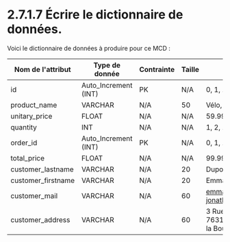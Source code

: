 # 2.7.1.7 Écrire le dictionnaire de données.

Voici le dictionnaire de données à produire pour ce MCD :

| Nom de l'attribut  | Type de donnée       | Contrainte | Taille | Exemple                                                                    |
| ------------------ | -------------------- | ---------- | ------ | -------------------------------------------------------------------------- |
| id                 | Auto_Increment (INT) | PK         | N/A    | 0, 1, ...                                                                  |
| product_name       | VARCHAR              | N/A        | 50     | Vélo, Aspirateur, ...                                                      |
| unitary_price      | FLOAT                | N/A        | N/A    | 59.99, 21.99, ...                                                          |
| quantity           | INT                  | N/A        | N/A    | 1, 2, ...                                                                  |
| order_id           | Auto_Increment (INT) | PK         | N/A    | 0, 1, ...                                                                  |
| total_price        | FLOAT                | N/A        | N/A    | 99.99, 19.99                                                               |
| customer_lastname  | VARCHAR              | N/A        | 20     | Dupont, Legrand                                                            |
| customer_firstname | VARCHAR              | N/A        | 20     | Emma, Jonathan                                                             |
| customer_mail      | VARCHAR              | N/A        | 60     | emma.dupont@laposte.net, jonathan.legrand@outlook.fr                       |
| customer_address   | VARCHAR              | N/A        | 60     | 3 Rue de la Boustify, 76310, Le Havre, 4 Rue de la Boustify, 49000, Angers |